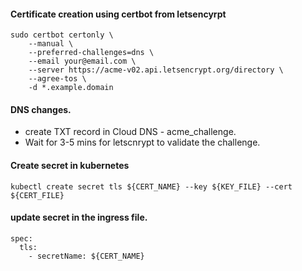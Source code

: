 #### Certificate creation using certbot from letsencyrpt

```
sudo certbot certonly \
    --manual \
    --preferred-challenges=dns \
    --email your@email.com \
    --server https://acme-v02.api.letsencrypt.org/directory \
    --agree-tos \
    -d *.example.domain
```

#### DNS changes.
- create TXT record in Cloud DNS - acme_challenge. 
- Wait for 3-5 mins for letscnrypt to validate the challenge. 

#### Create secret in kubernetes

```
kubectl create secret tls ${CERT_NAME} --key ${KEY_FILE} --cert ${CERT_FILE}
```

#### update secret in the ingress file. 

```
spec:
  tls:
    - secretName: ${CERT_NAME} 
```